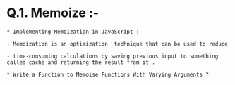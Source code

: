 # Q.1. Memoize :-

    * Implementing Memoization in JavaScript :-
    
    - Memoization is an optimization  technique that can be used to reduce 
    
    - time-consuming calculations by saving previous input to something called cache and returning the result from it .

    * Write a Function to Memoise Functions With Varying Arguments ?